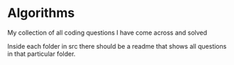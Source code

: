 Algorithms
==========

My collection of all coding questions I have come across and solved

Inside each folder in src there should be a readme that shows all questions in that particular folder. 
